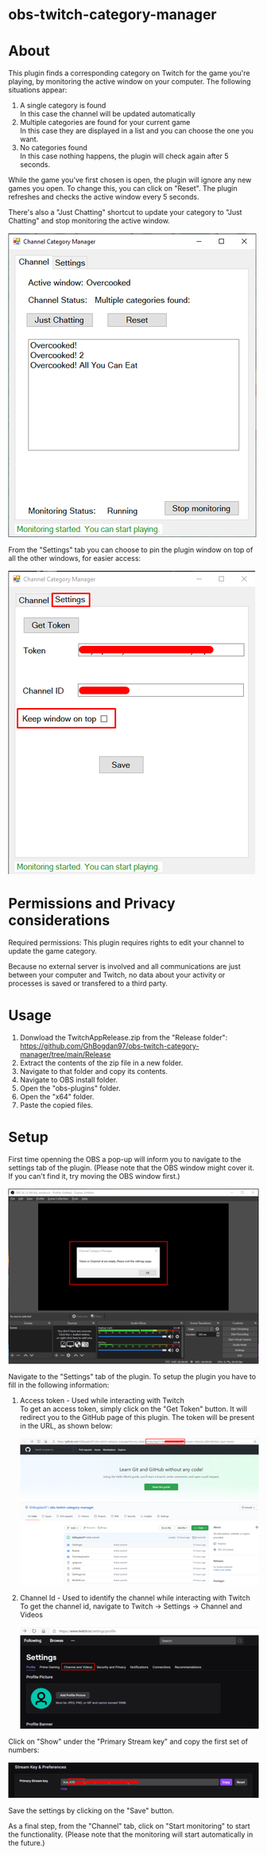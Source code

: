 # obs-twitch-category-manager

# About

This plugin finds a corresponding category on Twitch for the game you're playing, by monitoring the active window on your computer. The following situations appear:
1. A single category is found <br/>
     In this case the channel will be updated automatically
2. Multiple categories are found for your current game <br />
     In this case they are displayed in a list and you can choose the one you want.
3. No categories found <br />
     In this case nothing happens, the plugin will check again after 5 seconds.

While the game you've first chosen is open, the plugin will ignore any new games you open. To change this, you can click on "Reset". The plugin refreshes and checks the active window every 5 seconds.

There's also a "Just Chatting" shortcut to update your category to "Just Chatting" and stop monitoring the active window.<br /><br />
![Overview](./Screenshots/Overview.png)

From the "Settings" tab you can choose to pin the plugin window on top of all the other windows, for easier access:<br /><br />
![Window on top](./Screenshots/KeepWindowOnTop.png)

# Permissions and Privacy considerations

Required permissions: This plugin requires rights to edit your channel to update the game category.

Because no external server is involved and all communications are just between your computer and Twitch, no data about your activity or processes is saved or transfered to a third party.

# Usage

1. Donwload the TwitchAppRelease.zip from the "Release folder": https://github.com/GhBogdan97/obs-twitch-category-manager/tree/main/Release
2. Extract the contents of the zip file in a new folder.
3. Navigate to that folder and copy its contents.
4. Navigate to OBS install folder.
5. Open the "obs-plugins" folder.
6. Open the "x64" folder.
7. Paste the copied files.

# Setup

First time openning the OBS a pop-up will inform you to navigate to the settings tab of the plugin. (Please note that the OBS window might cover it. If you can't find it, try moving the OBS window first.) <br /><br />
![Initial warning](./Screenshots/InitialWarning.png)

Navigate to the "Settings" tab of the plugin. To setup the plugin you have to fill in the following information:

1. Access token - Used while interacting with Twitch<br />
To get an access token, simply click on the "Get Token" button. It will redirect you to the GitHub page of this plugin. The token will be present in the URL, as shown below: <br /><br />
![Token](./Screenshots/TokenExample.png)

2. Channel Id - Used to identify the channel while interacting with Twitch<br />
To get the channel id, navigate to Twitch -> Settings -> Channel and Videos <br /><br />
![Channel Id](./Screenshots/ChannelIdSource.png)

Click on "Show" under the "Primary Stream key" and copy the first set of numbers: <br /><br />
![Channel Id](./Screenshots/ChannelId.png)

Save the settings by clicking on the "Save" button. <br />

As a final step,  from the "Channel" tab, click on "Start monitoring" to start the functionality. (Please note that the monitoring will start automatically in the future.)


